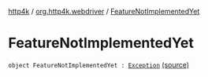 [http4k](../index.md) / [org.http4k.webdriver](index.md) / [FeatureNotImplementedYet](./-feature-not-implemented-yet.md)

# FeatureNotImplementedYet

`object FeatureNotImplementedYet : `[`Exception`](https://kotlinlang.org/api/latest/jvm/stdlib/kotlin/-exception/index.html) [(source)](https://github.com/http4k/http4k/blob/master/http4k-testing-webdriver/src/main/kotlin/org/http4k/webdriver/FeatureNotImplementedYet.kt#L3)